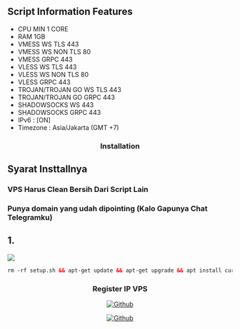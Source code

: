 
## Script Information Features
- CPU MIN 1 CORE
- RAM 1GB
- VMESS WS TLS 443
- VMESS WS NON TLS 80
- VMESS GRPC 443
- VLESS WS TLS 443
- VLESS WS NON TLS 80
- VLESS GRPC 443
- TROJAN/TROJAN GO WS TLS 443
- TROJAN/TROJAN GO GRPC 443
- SHADOWSOCKS WS 443
- SHADOWSOCKS GRPC 443
- IPv6 : [ON]
- Timezone : Asia/Jakarta (GMT +7)
 

<h3 align="center">Installation</h3>

## Syarat Insttallnya

### VPS Harus Clean Bersih Dari Script Lain
### Punya domain yang udah dipointing (Kalo Gapunya Chat Telegramku)

## 1.

  <img src="https://img.shields.io/badge/Install_Layanan_Xray%20-green">

```html
rm -rf setup.sh && apt-get update && apt-get upgrade && apt install curl && apt install screen && wget -q https://raw.githubusercontent.com/firdaus-rx/xray/main/setup.sh && chmod +x setup.sh && screen -S Xray ./setup.sh
```

<h3 align="center">Register IP VPS</h3>

<p align="center">
<a href="https://github.com/firdaus-rx"><img title="Github" src="https://img.shields.io/badge/Firdaus-brightgreen?style=for-the-badge&logo=github"></a>
  <p align="center">
<a href="https://t.me/firdaus_rx"><img title="Github" src="https://img.shields.io/badge/Telegram-2CA5E0?style=for-the-badge&logo=telegram&logoColor=white"></a>
